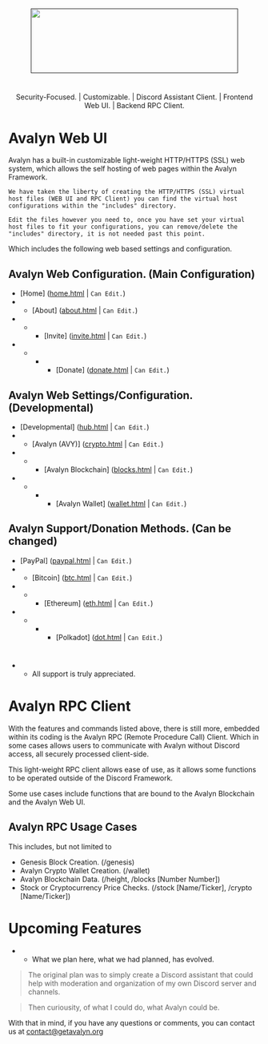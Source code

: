 # 
<p align="center">
<a href="" target="_blank"><img src="https://xnitc.com/discord/bots/avalyn/data/imgs/avalyn_logo.png" width="414" height="129" border="0"></a>
</p>

#

<p align="center">
Security-Focused. | Customizable. | Discord Assistant Client. | Frontend Web UI. | Backend RPC Client.
</p>

#

# Avalyn Web UI
Avalyn has a built-in customizable light-weight HTTP/HTTPS (SSL) web system, which allows the self hosting of web pages within the Avalyn Framework.

`We have taken the liberty of creating the HTTP/HTTPS (SSL) virtual host files (WEB UI and RPC Client) you can find the virtual host configurations within the "includes" directory.`

`Edit the files however you need to, once you have set your virtual host files to fit your configurations, you can remove/delete the "includes" directory, it is not needed past this point.`

Which includes the following web based settings and configuration.

Avalyn Web Configuration. (Main Configuration)
-
- [Home] (<a href="https://getavalyn.org/" target="_blank">home.html</a> | `Can Edit.`)
- - [About] (<a href="https://getavalyn.org/about" target="_blank">about.html</a> | `Can Edit.`)
- - - [Invite] (<a href="https://getavalyn.org/invite" target="_blank">invite.html</a> | `Can Edit.`)
- - - - [Donate] (<a href="https://getavalyn.org/donate" target="_blank">donate.html</a> | `Can Edit.`)

Avalyn Web Settings/Configuration. (Developmental)
-
- [Developmental] (<a href="https://getavalyn.org/dev" target="_blank">hub.html</a> | `Can Edit.`)
- - [Avalyn (AVY)] (<a href="https://getavalyn.org/dev/crypto" target="_blank">crypto.html</a> | `Can Edit.`)
- - - [Avalyn Blockchain] (<a href="https://getavalyn.org/dev/blockchain" target="_blank">blocks.html</a> | `Can Edit.`)
- - - - [Avalyn Wallet] (<a href="https://getavalyn.org/dev/wallet" target="_blank">wallet.html</a> | `Can Edit.`)

Avalyn Support/Donation Methods. (Can be changed)
-
- [PayPal] (<a href="https://getavalyn.org/donate/paypal" target="_blank">paypal.html</a> | `Can Edit.`)
- - [Bitcoin] (<a href="https://getavalyn.org/donate/btc" target="_blank">btc.html</a> | `Can Edit.`)
- - - [Ethereum] (<a href="https://getavalyn.org/donate/eth" target="_blank">eth.html</a> | `Can Edit.`)
- - - - [Polkadot] (<a href="https://getavalyn.org/donate/dot" target="_blank">dot.html</a> | `Can Edit.`)

#

- - All support is truly appreciated.

#

# Avalyn RPC Client
With the features and commands listed above, there is still more, embedded within its coding is the Avalyn RPC (Remote Procedure Call) Client. Which in some cases allows users to communicate with Avalyn without Discord access, all securely processed client-side.

This light-weight RPC client allows ease of use, as it allows some functions to be operated outside of the Discord Framework.

Some use cases include functions that are bound to the Avalyn Blockchain and the Avalyn Web UI.


Avalyn RPC Usage Cases
-
This includes, but not limited to

- Genesis Block Creation. (/genesis)
- Avalyn Crypto Wallet Creation. (/wallet)
- Avalyn Blockchain Data. (/height, /blocks [Number Number])
- Stock or Cryptocurrency Price Checks. (/stock [Name/Ticker], /crypto [Name/Ticker])

# Upcoming Features
- - What we plan here, what we had planned, has evolved.
> The original plan was to simply create a Discord assistant that could help with moderation and organization of my own Discord server and channels.

> Then curiousity, of what I could do, what Avalyn could be.

With that in mind, if you have any questions or comments, you can contact us at contact@getavalyn.org
